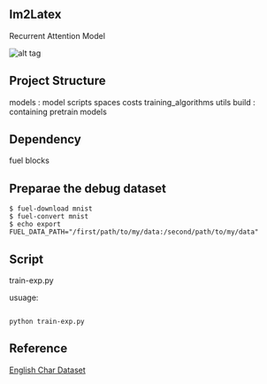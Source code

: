 Im2Latex
--
Recurrent Attention Model

![alt tag](https://raw.githubusercontent.com/eugenepy/tensor-work/sandbox/exp/mnist-20160906-003950/sequence.gif)

Project Structure
--
models : model scripts
spaces
costs
training\_algorithms
utils
build : containing pretrain models

Dependency
--
fuel
blocks

Preparae the debug dataset
--
```shell
$ fuel-download mnist
$ fuel-convert mnist
$ echo export FUEL_DATA_PATH="/first/path/to/my/data:/second/path/to/my/data"
```


Script
--
train-exp.py

usuage:
```shell
	
python train-exp.py
```


Reference
---
[English Char Dataset](http://www.ee.surrey.ac.uk/CVSSP/demos/chars74k/)
